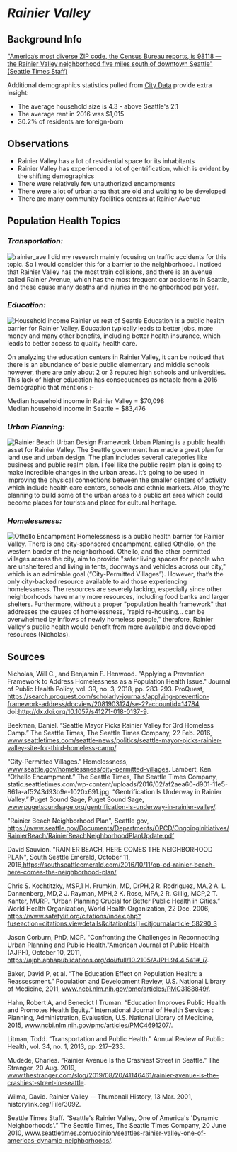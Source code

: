 # **_Rainier Valley_**

## **Background Info**
["America’s most diverse ZIP code, the Census Bureau reports, is 98118 — the Rainier Valley neighborhood five miles south of downtown Seattle" (Seattle Times Staff)](https://www.seattletimes.com/opinion/seattles-rainier-valley-one-of-americas-dynamic-neighborhoods/)

Additional demographics statistics pulled from [City Data](https://www.city-data.com/neighborhood/Rainier-Valley-Seattle-WA.html) provide extra insight:
 - The average household size is 4.3 - above Seattle's 2.1
 - The average rent in 2016 was $1,015
 - 30.2% of residents are foreign-born


## **Observations**
- Rainier Valley has a lot of residential space for its inhabitants
- Rainier Valley has experienced a lot of gentrification, which is evident by the shifting demographics
- There were relatively few unauthorized encampments
- There were a lot of urban area that are old and waiting to be developed
- There are many community facilities centers at Rainier Avenue

## **Population Health Topics**
### _Transportation:_
![rainier_ave](https://www.seattle.gov/Images/Departments/SDOT/VisionZero/RainierAfter.png)
I did my research mainly focusing on traffic accidents for this topic. So I would consider this for a barrier to the neighborhood. I noticed that Rainier Valley has the most train collisions, and there is an avenue called Rainier Avenue, which has the most frequent car accidents in Seattle, and these cause many deaths and injuries in the neighborhood per year.

### _Education:_
![Household income Rainier vs rest of Seattle](https://societyhealth.vcu.edu/media/society-health/projects/ehi2/VCU-CSH-EarningsUnemploymentEducation-Outlined.jpg)
Education is a public health barrier for Rainier Valley. Education typically leads to better jobs, more money and many other benefits, including better health insurance, which leads to better access to quality health care.

On analyzing the education centers in Rainier Valley, it can be noticed that there is an abundance of basic public elementary and middle schools however, there are only about 2 or 3 reputed high schools and universities.
This lack of higher education has consequences as notable from a 2016 demographic that mentions :-

Median household income in Rainier Valley = $70,098<br>
Median household income in Seattle = $83,476


### _Urban Planning:_
![Rainier Beach Urban Design Framework](https://www.via-architecture.com/wp-content/uploads/2019/08/Rainier-Beach-Urban-Design-Framework-4_1500-1500x901.jpg)
Urban Planing is a public health asset for Rainier Valley. The Seattle government has made a great plan for land use and urban design. The plan includes several categories like business and public realm plan. I feel like the public realm plan is going to make incredible changes in the urban areas. It’s going to be used in improving the physical connections between the smaller centers of activity which include health care centers, schools and ethnic markets. Also, they’re planning to build some of the urban areas to a public art area which could become places for tourists and place for cultural heritage.
### _Homelessness:_
![Othello Encampment](https://static.seattletimes.com/wp-content/uploads/2016/02/af2aea60-d901-11e5-861a-af5243d93b9e-1020x691.jpg)
Homelessness is a public health barrier for Rainier Valley. There is one city-sponsored encampment, called Othello, on the western border of the neighborhood. Othello, and the other permitted villages across the city, aim to provide "safer living spaces for people who are unsheltered and living in tents, doorways and vehicles across our city," which is an admirable goal (“City-Permitted Villages”). However, that’s the only city-backed resource available to aid those experiencing homelessness. The resources are severely lacking, especially since other neighborhoods have many more resources, including food banks and larger shelters. Furthermore, without a proper "population health framework" that addresses the causes of homelessness, "rapid re-housing… can be overwhelmed by inflows of newly homeless people," therefore, Rainier Valley's public health would benefit from more available and developed resources (Nicholas).

## **Sources**
Nicholas, Will C., and Benjamin F. Henwood. "Applying a Prevention Framework to Address Homelessness as a Population Health Issue." Journal of Public Health Policy, vol. 39, no. 3, 2018, pp. 283-293. ProQuest, https://search.proquest.com/scholarly-journals/applying-prevention-framework-address/docview/2081903124/se-2?accountid=14784, doi:http://dx.doi.org/10.1057/s41271-018-0137-9.

Beekman, Daniel. “Seattle Mayor Picks Rainier Valley for 3rd Homeless Camp.” The Seattle Times, The Seattle Times Company, 22 Feb. 2016, www.seattletimes.com/seattle-news/politics/seattle-mayor-picks-rainier-valley-site-for-third-homeless-camp/.

“City-Permitted Villages.” Homelessness, www.seattle.gov/homelessness/city-permitted-villages.
Lambert, Ken. “Othello Encampment.” The Seattle Times, The Seattle Times Company, static.seattletimes.com/wp-content/uploads/2016/02/af2aea60-d901-11e5-861a-af5243d93b9e-1020x691.jpg. “Gentrification Is Underway in Rainier Valley.” Puget Sound Sage, Puget Sound Sage, www.pugetsoundsage.org/gentrification-is-underway-in-rainier-valley/.

"Rainier Beach Neighborhood Plan", Seattle gov, https://www.seattle.gov/Documents/Departments/OPCD/OngoingInitiatives/RainierBeach/RainierBeachNeighborhoodPlanUpdate.pdf

 David Sauvion. "RAINIER BEACH, HERE COMES THE NEIGHBORHOOD PLAN", South Seattle Emerald, October 11, 2016,https://southseattleemerald.com/2016/10/11/op-ed-rainier-beach-here-comes-the-neighborhood-plan/

Chris S. Kochtitzky, MSP,1 H. Frumkin, MD, DrPH,2 R. Rodriguez, MA,2 A. L. Dannenberg, MD,2 J. Rayman, MPH,2 K. Rose, MPA,2 R. Gillig, MCP,2 T. Kanter, MURP. “Urban Planning Crucial for Better Public Health in Cities.” World Health Organization, World Health Organization, 22 Dec. 2006, https://www.safetylit.org/citations/index.php?fuseaction=citations.viewdetails&citationIds[]=citjournalarticle_58290_3  

Jason Corburn, PhD, MCP. "Confronting the Challenges in Reconnecting Urban Planning and Public Health."American Journal of Public Health (AJPH), October 10, 2011, https://ajph.aphapublications.org/doi/full/10.2105/AJPH.94.4.541#_i7.   

Baker, David P, et al. “The Education Effect on Population Health: a Reassessment.” Population and Development Review, U.S. National Library of Medicine, 2011, www.ncbi.nlm.nih.gov/pmc/articles/PMC3188849/.

Hahn, Robert A, and Benedict I Truman. “Education Improves Public Health and Promotes Health Equity.” International Journal of Health Services : Planning, Administration, Evaluation, U.S. National Library of Medicine, 2015, www.ncbi.nlm.nih.gov/pmc/articles/PMC4691207/.

Litman, Todd. “Transportation and Public Health.” Annual Review of Public Health, vol. 34, no. 1, 2013, pp. 217–233.

Mudede, Charles. “Rainier Avenue Is the Crashiest Street in Seattle.” The Stranger, 20 Aug. 2019, www.thestranger.com/slog/2019/08/20/41146461/rainier-avenue-is-the-crashiest-street-in-seattle.

Wilma, David. Rainier Valley -- Thumbnail History, 13 Mar. 2001, historylink.org/File/3092.

Seattle Times Staff. “Seattle's Rainier Valley, One of America's 'Dynamic Neighborhoods'.” The Seattle Times, The Seattle Times Company, 20 June 2010, www.seattletimes.com/opinion/seattles-rainier-valley-one-of-americas-dynamic-neighborhoods/.
